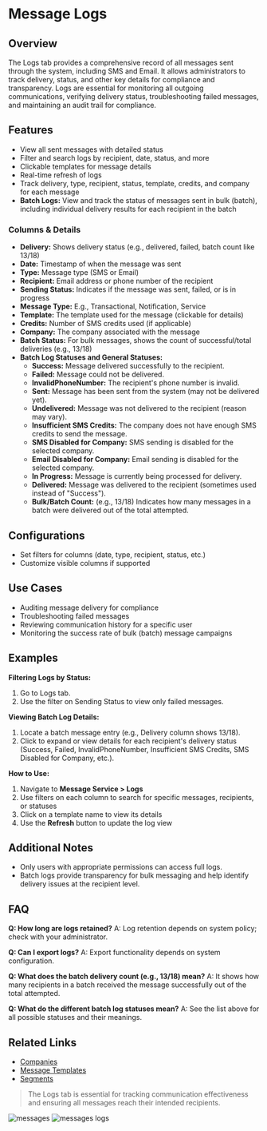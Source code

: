 # Message Logs

## Overview
The Logs tab provides a comprehensive record of all messages sent through the system, including SMS and Email. It allows administrators to track delivery, status, and other key details for compliance and transparency. Logs are essential for monitoring all outgoing communications, verifying delivery status, troubleshooting failed messages, and maintaining an audit trail for compliance.

## Features
- View all sent messages with detailed status
- Filter and search logs by recipient, date, status, and more
- Clickable templates for message details
- Real-time refresh of logs
- Track delivery, type, recipient, status, template, credits, and company for each message
- **Batch Logs:** View and track the status of messages sent in bulk (batch), including individual delivery results for each recipient in the batch

### Columns & Details
- **Delivery:** Shows delivery status (e.g., delivered, failed, batch count like 13/18)
- **Date:** Timestamp of when the message was sent
- **Type:** Message type (SMS or Email)
- **Recipient:** Email address or phone number of the recipient
- **Sending Status:** Indicates if the message was sent, failed, or is in progress
- **Message Type:** E.g., Transactional, Notification, Service
- **Template:** The template used for the message (clickable for details)
- **Credits:** Number of SMS credits used (if applicable)
- **Company:** The company associated with the message
- **Batch Status:** For bulk messages, shows the count of successful/total deliveries (e.g., 13/18)
- **Batch Log Statuses and General Statuses:**
  - **Success:** Message delivered successfully to the recipient.
  - **Failed:** Message could not be delivered.
  - **InvalidPhoneNumber:** The recipient's phone number is invalid.
  - **Sent:** Message has been sent from the system (may not be delivered yet).
  - **Undelivered:** Message was not delivered to the recipient (reason may vary).
  - **Insufficient SMS Credits:** The company does not have enough SMS credits to send the message.
  - **SMS Disabled for Company:** SMS sending is disabled for the selected company.
  - **Email Disabled for Company:** Email sending is disabled for the selected company.
  - **In Progress:** Message is currently being processed for delivery.
  - **Delivered:** Message was delivered to the recipient (sometimes used instead of "Success").
  - **Bulk/Batch Count:** (e.g., 13/18) Indicates how many messages in a batch were delivered out of the total attempted.

## Configurations
- Set filters for columns (date, type, recipient, status, etc.)
- Customize visible columns if supported

## Use Cases
- Auditing message delivery for compliance
- Troubleshooting failed messages
- Reviewing communication history for a specific user
- Monitoring the success rate of bulk (batch) message campaigns

## Examples
**Filtering Logs by Status:**
1. Go to Logs tab.
2. Use the filter on Sending Status to view only failed messages.

**Viewing Batch Log Details:**
1. Locate a batch message entry (e.g., Delivery column shows 13/18).
2. Click to expand or view details for each recipient's delivery status (Success, Failed, InvalidPhoneNumber, Insufficient SMS Credits, SMS Disabled for Company, etc.).

**How to Use:**
1. Navigate to **Message Service > Logs**
2. Use filters on each column to search for specific messages, recipients, or statuses
3. Click on a template name to view its details
4. Use the **Refresh** button to update the log view

## Additional Notes
- Only users with appropriate permissions can access full logs.
- Batch logs provide transparency for bulk messaging and help identify delivery issues at the recipient level.

## FAQ
**Q: How long are logs retained?**
A: Log retention depends on system policy; check with your administrator.

**Q: Can I export logs?**
A: Export functionality depends on system configuration.

**Q: What does the batch delivery count (e.g., 13/18) mean?**
A: It shows how many recipients in a batch received the message successfully out of the total attempted.

**Q: What do the different batch log statuses mean?**
A: See the list above for all possible statuses and their meanings.

## Related Links
- [Companies](./companies.md)
- [Message Templates](./messages.md)
- [Segments](./segments.md)



> The Logs tab is essential for tracking communication effectiveness and ensuring all messages reach their intended recipients. 

![messages](../../../static/img/logs1.png)
![messages logs](../../../static/img/logs.png)
